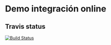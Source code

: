 # Demo integración online

## Travis status

[![Build Status](https://travis-ci.org/jorgecampus/integracion.svg?branch=master)](https://travis-ci.org/jorgecampus/integracion)